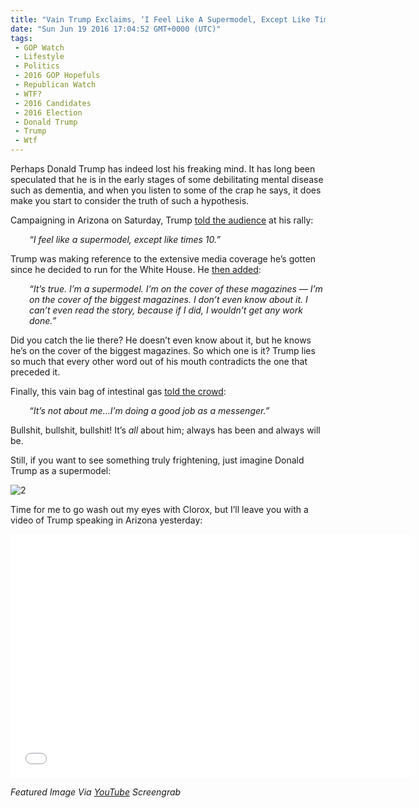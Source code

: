 ```yaml
---
title: "Vain Trump Exclaims, ‘I Feel Like A Supermodel, Except Like Times 10’ (Video)"
date: "Sun Jun 19 2016 17:04:52 GMT+0000 (UTC)"
tags: 
 - GOP Watch
 - Lifestyle
 - Politics
 - 2016 GOP Hopefuls
 - Republican Watch
 - WTF?
 - 2016 Candidates
 - 2016 Election
 - Donald Trump
 - Trump
 - Wtf
---
```

<p><!-- Quick Adsense WordPress Plugin: http://quicksense.net/ --></p><p>Perhaps Donald Trump has indeed lost his freaking mind. It has long been speculated that he is in the early stages of some debilitating mental disease such as dementia, and when you listen to some of the crap he says, it does make you start to consider the truth of such a hypothesis.</p><p>Campaigning in Arizona on Saturday, Trump <a href="http://thehill.com/blogs/ballot-box/presidential-races/284027-trump-i-feel-like-a-supermodel" onclick="__gaTracker(&apos;send&apos;, &apos;event&apos;, &apos;outbound-article&apos;, &apos;http://thehill.com/blogs/ballot-box/presidential-races/284027-trump-i-feel-like-a-supermodel&apos;, &apos;told the audience&apos;);" target="_blank">told the audience</a> at his rally:</p><p style="padding-left: 30px;"><em>&#x201C;I feel like a supermodel, except like times 10.&#x201D;</em></p><p>Trump was making reference to the extensive media coverage he&#x2019;s gotten since he decided to run for the White House. He <a href="http://thehill.com/blogs/ballot-box/presidential-races/284027-trump-i-feel-like-a-supermodel" onclick="__gaTracker(&apos;send&apos;, &apos;event&apos;, &apos;outbound-article&apos;, &apos;http://thehill.com/blogs/ballot-box/presidential-races/284027-trump-i-feel-like-a-supermodel&apos;, &apos;then added&apos;);" target="_blank">then added</a>:</p><p style="padding-left: 30px;"><em>&#x201C;It&#x2019;s true. I&#x2019;m a supermodel. I&#x2019;m on the cover of these magazines &#x2014; I&#x2019;m on the cover of the biggest magazines. I don&#x2019;t even know about it. I can&#x2019;t even read the story, because if I did, I wouldn&#x2019;t get any work done.&#x201D;</em></p><p>Did you catch the lie there? He doesn&#x2019;t even know about it, but he knows he&#x2019;s on the cover of the biggest magazines. So which one is it? Trump lies so much that every other word out of his mouth contradicts the one that preceded it.</p><p>Finally, this vain&#xA0;bag of intestinal gas <a href="http://thehill.com/blogs/ballot-box/presidential-races/284027-trump-i-feel-like-a-supermodel" onclick="__gaTracker(&apos;send&apos;, &apos;event&apos;, &apos;outbound-article&apos;, &apos;http://thehill.com/blogs/ballot-box/presidential-races/284027-trump-i-feel-like-a-supermodel&apos;, &apos;told the crowd&apos;);" target="_blank">told the crowd</a>:</p><p style="padding-left: 30px;"><em>&#x201C;It&#x2019;s not about me&#x2026;I&#x2019;m doing a good job as a messenger.&#x201D;</em></p><p>Bullshit, bullshit, bullshit! It&#x2019;s <em>all</em> about him; always has been and always will be.</p><p>Still, if you want to see something truly frightening, just imagine Donald Trump as a supermodel:</p><p><img class="aligncenter wp-image-138056 size-full" src="http://i1.wp.com/cdn.liberalamerica.org/wp-content/uploads/2016/06/218.jpg?resize=360%2C309" alt="2" srcset="http://i1.wp.com/cdn.liberalamerica.org/wp-content/uploads/2016/06/218.jpg?resize=360%2C309 360w, http://i1.wp.com/cdn.liberalamerica.org/wp-content/uploads/2016/06/218.jpg?resize=360%2C309 64w, http://i1.wp.com/cdn.liberalamerica.org/wp-content/uploads/2016/06/218.jpg?resize=360%2C309 350w" sizes="(max-width: 360px) 100vw, 360px" data-recalc-dims="1"></p><p>Time for me to go wash out my eyes with Clorox, but I&#x2019;ll leave you with a video of Trump speaking in Arizona yesterday:</p><p><!-- Quick Adsense WordPress Plugin: http://quicksense.net/ --></p><p><span class="embed-youtube" style="text-align:center; display: block;"><iframe class="youtube-player" type="text/html" width="640" height="390" src="//www.youtube.com/embed/4PhKeOv46Jc?version=3&amp;rel=1&amp;fs=1&amp;autohide=2&amp;showsearch=0&amp;showinfo=1&amp;iv_load_policy=1&amp;wmode=transparent" allowfullscreen="true" style="border:0;"></iframe></span></p><p><em>Featured Image Via <a href="https://www.youtube.com/watch?v=K0Slu2I2qAA" onclick="__gaTracker(&apos;send&apos;, &apos;event&apos;, &apos;outbound-article&apos;, &apos;https://www.youtube.com/watch?v=K0Slu2I2qAA&apos;, &apos;YouTube&apos;);" target="_blank">YouTube</a> Screengrab</em></p><div style="font-size:0px;height:0px;line-height:0px;margin:0;padding:0;clear:both"></div>